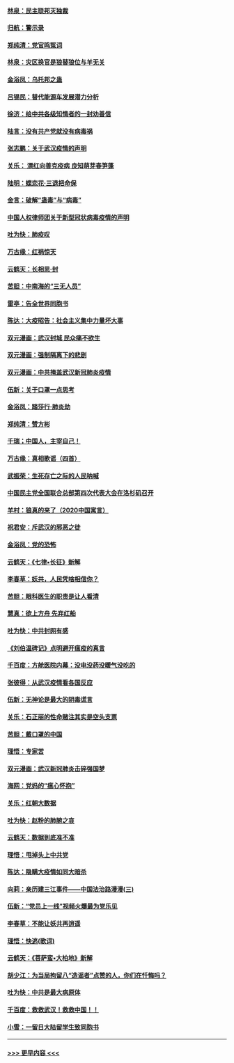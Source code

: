#### [林泉：民主联邦灭独裁](../pages/nsc993/n11870998.md?t=02160644) 
#### [归航：警示录](../pages/nsc993/n11870963.md?t=02160644) 
#### [郑纯清：党官鸣冤词](../pages/nsc993/n11870938.md?t=02160644) 
#### [林泉：灾区换官是狼替狼位与羊无关](../pages/nsc993/n11870896.md?t=02160644) 
#### [金浴凤：乌托邦之蛊](../pages/nsc993/n11870879.md?t=02160644) 
#### [吕锡民：替代能源车发展潜力分析](../pages/nsc993/n11870656.md?t=02160644) 
#### [徐济：给中共各级知情者的一封劝善信](../pages/nsc993/n11868561.md?t=02160644) 
#### [陆言：没有共产党就没有病毒祸](../pages/nsc993/n11868232.md?t=02160644) 
#### [张志鹏：关于武汉疫情的声明](../pages/nsc993/n11867182.md?t=02160644) 
#### [关乐： 漂红向善克疫病 良知萌芽春笋蓬](../pages/nsc993/n11865710.md?t=02160644) 
#### [陆明：蝶恋花‧三退把命保](../pages/nsc993/n11865673.md?t=02160644) 
#### [金言：破解“蛊毒”与“病毒”](../pages/nsc993/n11864103.md?t=02160644) 
#### [中国人权律师团关于新型冠状病毒疫情的声明](../pages/nsc993/n11864249.md?t=02160644) 
#### [吐为快：肺疫叹](../pages/nsc993/n11864027.md?t=02160644) 
#### [万古缘：红祸惊天](../pages/nsc993/n11864079.md?t=02160644) 
#### [云鹤天：长相思‧封](../pages/nsc993/n11864006.md?t=02160644) 
#### [苦胆：中南海的“三无人员”](../pages/nsc993/n11862997.md?t=02160644) 
#### [雷亭：告全世界同胞书](../pages/nsc993/n11862572.md?t=02160644) 
#### [陈达：大疫昭告：社会主义集中力量坏大事](../pages/nsc993/n11859419.md?t=02160644) 
#### [双元漫画：武汉封城 民众痛不欲生](../pages/nsc993/n11859287.md?t=02160644) 
#### [双元漫画：强制隔离下的悲剧](../pages/nsc993/n11859244.md?t=02160644) 
#### [双元漫画：中共掩盖武汉新冠肺炎疫情](../pages/nsc993/n11858249.md?t=02160644) 
#### [伍新：关于口罩一点思考](../pages/nsc993/n11859195.md?t=02160644) 
#### [金浴凤：踏莎行‧肺炎劫](../pages/nsc993/n11858227.md?t=02160644) 
#### [郑纯清：赞方彬](../pages/nsc993/n11856803.md?t=02160644) 
#### [千瑞；中国人，主宰自己！](../pages/nsc993/n11856793.md?t=02160644) 
#### [万古缘：真相歌谣（四首）](../pages/nsc993/n11856263.md?t=02160644) 
#### [武振荣：生死存亡之际的人民呐喊](../pages/nsc993/n11856256.md?t=02160644) 
#### [中国民主党全国联合总部第四次代表大会在洛杉矶召开](../pages/nsc993/n11856344.md?t=02160644) 
#### [羊村：狼真的来了（2020中国寓言）](../pages/nsc993/n11856229.md?t=02160644) 
#### [祝君安：斥武汉的邪恶之徒](../pages/nsc993/n11855861.md?t=02160644) 
#### [金浴凤：党的恐怖](../pages/nsc993/n11855849.md?t=02160644) 
#### [云鹤天：《七律▪长征》新解](../pages/nsc993/n11855479.md?t=02160644) 
#### [李春草：妖共，人民凭啥相信你？](../pages/nsc993/n11855196.md?t=02160644) 
#### [苦胆：眼科医生的职责是让人看清](../pages/nsc993/n11853840.md?t=02160644) 
#### [慧真：欲上方舟 先弃红船](../pages/nsc993/n11853483.md?t=02160644) 
#### [吐为快：中共封网有感](../pages/nsc993/n11852575.md?t=02160644) 
#### [《刘伯温碑记》点明避开瘟疫的真言](../pages/nsc993/n11852128.md?t=02160644) 
#### [千百度：方舱医院内幕：没电没药没暖气没吃的](../pages/nsc993/n11850211.md?t=02160644) 
#### [张彼得：从武汉疫情看各国反应](../pages/nsc993/n11850102.md?t=02160644) 
#### [伍新：无神论是最大的阴毒谎言](../pages/nsc993/n11846129.md?t=02160644) 
#### [关乐：石正丽的性命赌注其实是空头支票](../pages/nsc993/n11846109.md?t=02160644) 
#### [苦胆：戴口罩的中国](../pages/nsc993/n11845576.md?t=02160644) 
#### [理悟：专家苦](../pages/nsc993/n11845564.md?t=02160644) 
#### [双元漫画：武汉新冠肺炎击碎强国梦](../pages/nsc993/n11843320.md?t=02160644) 
#### [海网：党妈的“瘟心怀抱”](../pages/nsc993/n11840740.md?t=02160644) 
#### [关乐：红朝大数据](../pages/nsc993/n11840675.md?t=02160644) 
#### [吐为快：赵粉的肺腑之哀](../pages/nsc993/n11840618.md?t=02160644) 
#### [云鹤天：数据到底准不准](../pages/nsc993/n11840325.md?t=02160644) 
#### [理悟：甩掉头上中共党](../pages/nsc993/n11838826.md?t=02160644) 
#### [陈达：隐瞒大疫情如同大暗杀](../pages/nsc993/n11838771.md?t=02160644) 
#### [向莉：亲历建三江事件——中国法治路漫漫(三)](../pages/nsc993/n11831825.md?t=02160644) 
#### [伍新：“党员上一线”视频火爆最为党乐见](../pages/nsc993/n11838200.md?t=02160644) 
#### [李春草：不能让妖共再逍遥](../pages/nsc993/n11838102.md?t=02160644) 
#### [理悟：快逃(歌词)](../pages/nsc993/n11838083.md?t=02160644) 
#### [云鹤天：《菩萨蛮▪大柏地》新解](../pages/nsc993/n11838059.md?t=02160644) 
#### [胡少江：为当局拘留八“造谣者”点赞的人，你们在忏悔吗？](../pages/nsc993/n11836801.md?t=02160644) 
#### [吐为快：中共是最大病原体](../pages/nsc993/n11836748.md?t=02160644) 
#### [千百度：救救武汉！救救中国！！](../pages/nsc993/n11836145.md?t=02160644) 
#### [小雪：一留日大陆留学生致同胞书](../pages/nsc993/n11834624.md?t=02160644) 

----
#### [ >>> 更早内容 <<< ](../indexes/nsc993-earlier.md)
